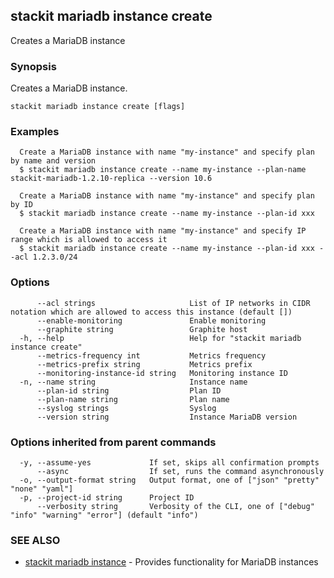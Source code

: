 ## stackit mariadb instance create

Creates a MariaDB instance

### Synopsis

Creates a MariaDB instance.

```
stackit mariadb instance create [flags]
```

### Examples

```
  Create a MariaDB instance with name "my-instance" and specify plan by name and version
  $ stackit mariadb instance create --name my-instance --plan-name stackit-mariadb-1.2.10-replica --version 10.6

  Create a MariaDB instance with name "my-instance" and specify plan by ID
  $ stackit mariadb instance create --name my-instance --plan-id xxx

  Create a MariaDB instance with name "my-instance" and specify IP range which is allowed to access it
  $ stackit mariadb instance create --name my-instance --plan-id xxx --acl 1.2.3.0/24
```

### Options

```
      --acl strings                     List of IP networks in CIDR notation which are allowed to access this instance (default [])
      --enable-monitoring               Enable monitoring
      --graphite string                 Graphite host
  -h, --help                            Help for "stackit mariadb instance create"
      --metrics-frequency int           Metrics frequency
      --metrics-prefix string           Metrics prefix
      --monitoring-instance-id string   Monitoring instance ID
  -n, --name string                     Instance name
      --plan-id string                  Plan ID
      --plan-name string                Plan name
      --syslog strings                  Syslog
      --version string                  Instance MariaDB version
```

### Options inherited from parent commands

```
  -y, --assume-yes             If set, skips all confirmation prompts
      --async                  If set, runs the command asynchronously
  -o, --output-format string   Output format, one of ["json" "pretty" "none" "yaml"]
  -p, --project-id string      Project ID
      --verbosity string       Verbosity of the CLI, one of ["debug" "info" "warning" "error"] (default "info")
```

### SEE ALSO

* [stackit mariadb instance](./stackit_mariadb_instance.md)	 - Provides functionality for MariaDB instances

